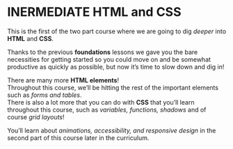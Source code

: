 # INERMEDIATE HTML and CSS

This is the first of the two part course where we are going to dig *deeper* into **HTML** and **CSS**.

Thanks to the previous **foundations** lessons we gave you the bare necessities for getting started so you could move on and be somewhat productive as quickly as possible, but now it’s time to slow down and dig in!

There are many more **HTML elements**!<br>
Throughout this course, we’ll be hitting the rest of the important elements such as *forms and tables*.<br>
There is also a lot more that you can do with **CSS** that you’ll learn throughout this course, such as *variables, functions, shadows* and of course *grid layouts*!

You’ll learn about *animations, accessibility, and responsive design* in the second part of this course later in the curriculum.